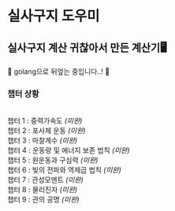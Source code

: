 # 실사구지 도우미

## 실사구지 계산 귀찮아서 만든 계산기🖥️

🚧 golang으로 뒤엎는 중입니다..! 🚧

### 챕터 상황

<br>챕터 1 : 중력가속도 *(미완)*
<br>챕터 2 : 포사체 운동 *(미완)*
<br>챕터 3 : 마찰계수 *(미완)*
<br>챕터 4 : 운동량 및 에너지 보존 법칙 *(미완)*
<br>챕터 5 : 원운동과 구심력 *(미완)*
<br>챕터 6 : 빛의 전파와 역제곱 법칙 *(미완)*
<br>챕터 7 : 관성모멘트 *(미완)*
<br>챕터 8 : 물리진자 *(미완)*
<br>챕터 9 : 관의 공명 *(미완)*